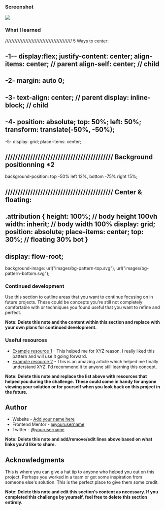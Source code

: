 ### Screenshot

![](./screenshot.jpg)

### What I learned

///////////////////////////////////////////
5 Ways to center:

-1--
display:flex;
justify-content: center;
align-items: center; // parent
align-self: center; // child
--
-2-
margin: auto 0;
--
-3-
text-align: center; // parent
display: inline-block; // child
--
-4-
position: absolute;
top: 50%;
left: 50%;
transform: translate(-50%, -50%);
--
-5-
display: grid;
place-items: center;

///////////////////////////////////////////
Background positionning \*2
--
background-position: top -50% left 12%, bottom -75% right 15%;

///////////////////////////////////////////
Center & floating:
--
.attribution {
height: 100%; // body height 100vh
width: inherit; // body width 100%
display: grid;
position: absolute;
place-items: center;
top: 30%; // floating 30% bot
}
--
display: flow-root;
--

background-image: url("images/bg-pattern-top.svg"), url("images/bg-pattern-bottom.svg");

### Continued development

Use this section to outline areas that you want to continue focusing on in future projects. These could be concepts you're still not completely comfortable with or techniques you found useful that you want to refine and perfect.

**Note: Delete this note and the content within this section and replace with your own plans for continued development.**

### Useful resources

- [Example resource 1](https://www.example.com) - This helped me for XYZ reason. I really liked this pattern and will use it going forward.
- [Example resource 2](https://www.example.com) - This is an amazing article which helped me finally understand XYZ. I'd recommend it to anyone still learning this concept.

**Note: Delete this note and replace the list above with resources that helped you during the challenge. These could come in handy for anyone viewing your solution or for yourself when you look back on this project in the future.**

## Author

- Website - [Add your name here](https://www.your-site.com)
- Frontend Mentor - [@yourusername](https://www.frontendmentor.io/profile/yourusername)
- Twitter - [@yourusername](https://www.twitter.com/yourusername)

**Note: Delete this note and add/remove/edit lines above based on what links you'd like to share.**

## Acknowledgments

This is where you can give a hat tip to anyone who helped you out on this project. Perhaps you worked in a team or got some inspiration from someone else's solution. This is the perfect place to give them some credit.

**Note: Delete this note and edit this section's content as necessary. If you completed this challenge by yourself, feel free to delete this section entirely.**
